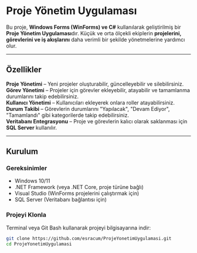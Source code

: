 # Proje Yönetim Uygulaması  

Bu proje, **Windows Forms (WinForms) ve C#** kullanılarak geliştirilmiş bir **Proje Yönetim Uygulaması**dır. Küçük ve orta ölçekli ekiplerin **projelerini, görevlerini ve iş akışlarını** daha verimli bir şekilde yönetmelerine yardımcı olur.  

---

## Özellikler  

**Proje Yönetimi** – Yeni projeler oluşturabilir, güncelleyebilir ve silebilirsiniz.  
**Görev Yönetimi** – Projeler için görevler ekleyebilir, atayabilir ve tamamlanma durumlarını takip edebilirsiniz.  
**Kullanıcı Yönetimi** – Kullanıcıları ekleyerek onlara roller atayabilirsiniz.  
**Durum Takibi** – Görevlerin durumlarını "Yapılacak", "Devam Ediyor", "Tamamlandı" gibi kategorilerde takip edebilirsiniz.  
**Veritabanı Entegrasyonu** – Proje ve görevlerin kalıcı olarak saklanması için **SQL Server** kullanılır.  

---

## Kurulum  

### **Gereksinimler**  
- Windows 10/11  
- .NET Framework (veya .NET Core, proje türüne bağlı)  
- Visual Studio (WinForms projelerini çalıştırmak için)  
- SQL Server (Veritabanı bağlantısı için)  

###  **Projeyi Klonla**  
Terminal veya Git Bash kullanarak projeyi bilgisayarına indir:  

```bash
git clone https://github.com/esracum/ProjeYonetimUygulamasi.git
cd ProjeYonetimUygulamasi
